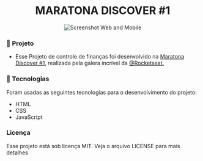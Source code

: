 <h1 align="center">MARATONA DISCOVER #1</h1>


<p align="center">
    <img src="https://github.com/YasminHernandes/maratona-discover/blob/master/dev-finances/screenshot/webAndMobileScreenshot-removebg-preview.png" alt="Screenshot Web and Mobile">
</p>


### :rocket: Projeto
- Esse Projeto de controle de finanças foi desenvolvido na [Maratona Discover #1](https://maratonadiscover.rocketseat.com.br/inscricao), realizada pela galera incrível da [@Rocketseat.](https://github.com/Rocketseat)

### :jigsaw: Tecnologias

Foram usadas as seguintes tecnologias para o desenvolvimento do projeto:

- HTML
- CSS
- JavaScript



### Licença

Esse projeto está sob licença MIT. Veja o arquivo LICENSE para mais detalhes



